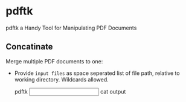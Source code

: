 # pdftk

pdftk a Handy Tool for Manipulating PDF Documents

## Concatinate

Merge multiple PDF documents to one:

- Provide `input files` as space seperated list of file path, relative to working directory. Wildcards allowed.

    pdftk <input files> cat output <output file>
